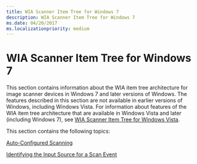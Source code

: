 ```yaml
---
title: WIA Scanner Item Tree for Windows 7
description: WIA Scanner Item Tree for Windows 7
ms.date: 04/20/2017
ms.localizationpriority: medium
---
```


# WIA Scanner Item Tree for Windows 7


This section contains information about the WIA item tree architecture for image scanner devices in Windows 7 and later versions of Windows. The features described in this section are not available in earlier versions of Windows, including Windows Vista. For information about features of the WIA item tree architecture that are available in Windows Vista and later (including Windows 7), see [WIA Scanner Item Tree for Windows Vista](wia-scanner-item-tree-for-windows-vista.md).

This section contains the following topics:

[Auto-Configured Scanning](auto-configured-scanning.md)

[Identifying the Input Source for a Scan Event](identifying-the-input-source-for-a-scan-event.md)

 

 




